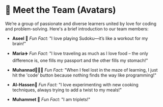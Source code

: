<!--
# ET Cohort 6: Social Coding

This repository contains starter code and resources for Social Coding workshops covering 1-off fun subjects like generative art, coding competitions, code reading sessions or pseudocoding.

## Running Python Files in this Repository

- **Running a plain Python script**:
  - _Simply run the script_: `$ python path/to/file.py`
  - _Print the program's trace to the console_:
    `$ python -m trace -t path/to/file.py`
  - _Count how many times each line is executed_:
    `$ python -m trace -c path/to/file.py`
- **Run a file with Unit Tests**:
  - _as a script_:`$ python -m unittest path/to/tests/test_file.py`
  - _as a module_:`$ python -m unittest path.to.tests.test_file`

---


![MIT Emerging Talent Logo](./.assets/emerging_talent_logo.png)

-->

# 👥 Meet the Team (Avatars)

We’re a group of passionate and diverse learners united by love for coding and problem-solving. Here's a brief introduction to our team members:

- **Aseel 🎯**
*Fun Fact:* "I love playing Sudoku—it’s like a workout for my brain!"

- **Maria✈️**
*Fun Fact:* "I love traveling as much as I love food – the only difference is, one fills my passport and the other fills my stomach!"

- **Muhannad🧑🏻‍💻**
*Fun Fact:* "When I feel lost in the maze of learning, I just hit the 'code' button because nothing finds the way like programming!"

- **Al-Hassen🍳**
*Fun Fact:* "I love experimenting with new cooking techniques, always trying to add a twist to my meals!"

- **Muhammet 👾**
*Fun Fact:* "I am triplets!"
